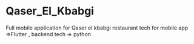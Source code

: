 # Qaser_El_Kbabgi
Full mobile application for Qaser el kbabgi restaurant tech for mobile app =>Flutter , backend tech => python 
